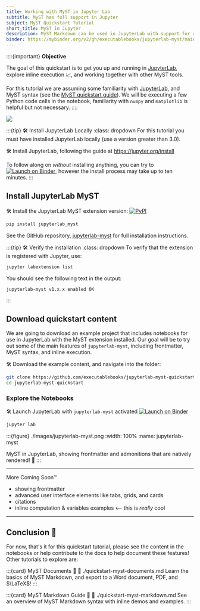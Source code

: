 ```yaml
---
title: Working with MyST in Jupyter Lab
subtitle: MyST has full support in Jupyter
subject: MyST Quickstart Tutorial
short_title: MyST in Jupyter
description: MyST Markdown can be used in JupyterLab with support for all MyST syntax as well as inline execution.
binder: https://mybinder.org/v2/gh/executablebooks/jupyterlab-myst/main?urlpath=lab
---
```


::::{important}
**Objective**

The goal of this quickstart is to get you up and running in [JupyterLab](https://jupyter.org), explore inline execution 📈, and working together with other MyST tools.

For this tutorial we are assuming some familiarity with [JupyterLab](https://jupyter.org), and MyST syntax (see the [MyST quickstart guide](./quickstart-myst-markdown.md)). We will be executing a few Python code cells in the notebook, familiarity with `numpy` and `matplotlib` is helpful but not necessary.
::::

![](#lookout-for-tutorial-actions)

:::{tip} 🛠 Install JupyterLab Locally
:class: dropdown
For this tutorial you must have installed JupyterLab locally (use a version greater than 3.0).

🛠 Install JupyterLab, following the guide at <https://jupyter.org/install>

To follow along on _without_ installing anything, you can try to [![Launch on Binder][binder-badge]][binder-link], however the install process may take up to ten minutes.
:::

## Install JupyterLab MyST

🛠 Install the JupyterLab MyST extension version: [![PyPI](https://img.shields.io/pypi/v/jupyterlab-myst.svg)](https://pypi.org/project/jupyterlab-myst)

```bash
pip install jupyterlab_myst
```

See the GitHub repository, [jupyterlab-myst](https://github.com/executablebooks/jupyterlab-myst) for full installation instructions.

:::{tip} 🛠 Verify the installation
:class: dropdown
To verify that the extension is registered with Jupyter, use:

```bash
jupyter labextension list
```

You should see the following text in the output:

```text
jupyterlab-myst v1.x.x enabled OK
```

:::

## Download quickstart content

We are going to download an example project that includes notebooks for use in JupyterLab with the MyST extension installed.
Our goal will be to try out some of the main features of `jupyterlab-myst`, including frontmatter, MyST syntax, and inline execution.

🛠 Download the example content, and navigate into the folder:

```bash
git clone https://github.com/executablebooks/jupyterlab-myst-quickstart.git
cd jupyterlab-myst-quickstart
```

### Explore the Notebooks

🛠 Launch JupyterLab with `jupyterlab-myst` activated [![Launch on Binder][binder-badge]][binder-link]

```bash
jupyter lab
```

:::{figure} ./images/jupyterlab-myst.png
:width: 100%
:name: jupyterlab-myst

MyST in JupyterLab, showing frontmatter and admonitions that are natively rendered! 🎉
:::

---

More Coming Soon™

- showing frontmatter
- advanced user interface elements like tabs, grids, and cards
- citations
- inline computation & variables examples <-- this is _really_ cool

---

## Conclusion 🥳

For now, that's it for this quickstart tutorial, please see the content in the notebooks or help contribute to the docs to help document these features! Other tutorials to explore are:

:::{card} MyST Documents 📑
:link: ./quickstart-myst-documents.md
Learn the basics of MyST Markdown, and export to a Word document, PDF, and $\LaTeX$!
:::

:::{card} MyST Markdown Guide 📖
:link: ./quickstart-myst-markdown.md
See an overview of MyST Markdown syntax with inline demos and examples.
:::

[binder-badge]: https://mybinder.org/badge_logo.svg
[binder-link]: https://mybinder.org/v2/gh/executablebooks/jupyterlab-myst-quickstart/main?urlpath=lab
